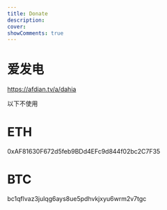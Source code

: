 ```yaml
---
title: Donate
description: 
cover: 
showComments: true
---
```

# 爱发电
https://afdian.tv/a/dahia


以下不使用
# ETH 
0xAF81630F672d5feb9BDd4EFc9d844f02bc2C7F35

# BTC
bc1qflvaz3julqg6ays8ue5pdhvkjxyu6wrm2v7tgc
<script src="https://giscus.app/client.js"
        data-repo="dahisea/Blog_Archive_U_Comment"
        data-repo-id="R_kgDOPLxRAg"
        data-category="Announcements"
        data-category-id="DIC_kwDOPLxRAs4Cs5B9"
        data-mapping="pathname"
        data-strict="0"
        data-reactions-enabled="1"
        data-emit-metadata="0"
        data-input-position="top"
        data-theme="light_protanopia"
        data-lang="zh-TW"
        data-loading="lazy"
        crossorigin="anonymous"
        defer>
</script>
